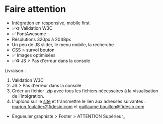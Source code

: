# Faire attention

- Intégration en responsive, mobile first
- ✅♻️ Validation W3C
- ✅ FontAwesome
- Résolutions 320px à 2048px
- Un peu de JS slider, le menu mobile, la recherche
- CSS > survol bouton
- ✅ Images optimisées
- ✅♻️ JS > Pas d'erreur dans la console

Livraison :

1. Validation W3C
2. JS > Pas d'erreur dans la console
3. Créer un fichier .zip avec tous les fichiers nécessaires à la visualisation de l'intégration.
4. L'upload sur le [site](https://wetransfer.com/)  et transmettre le lien aux adresses suivantes : marion.foulatier@fidesio.com et guillaume.bouillon@fidesio.com

- Engueuler graphiste > Footer > ATTENTION Supérieur_
